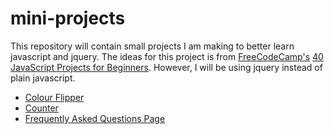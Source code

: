 # mini-projects

This repository will contain small projects I am making to better learn javascript and jquery. The ideas for this project is from [FreeCodeCamp's](https://www.freecodecamp.org/) [40 JavaScript Projects for Beginners](https://www.freecodecamp.org/news/javascript-projects-for-beginners/). However, I will be using jquery instead of plain javascript.

 - [Colour Flipper](https://github.com/Tasnado/mini-projects/tree/main/hex-colour-generator)
 - [Counter](https://github.com/Tasnado/mini-projects/tree/main/counter)
 - [Frequently Asked Questions Page](https://github.com/Tasnado/mini-projects/tree/main/faq-app)
